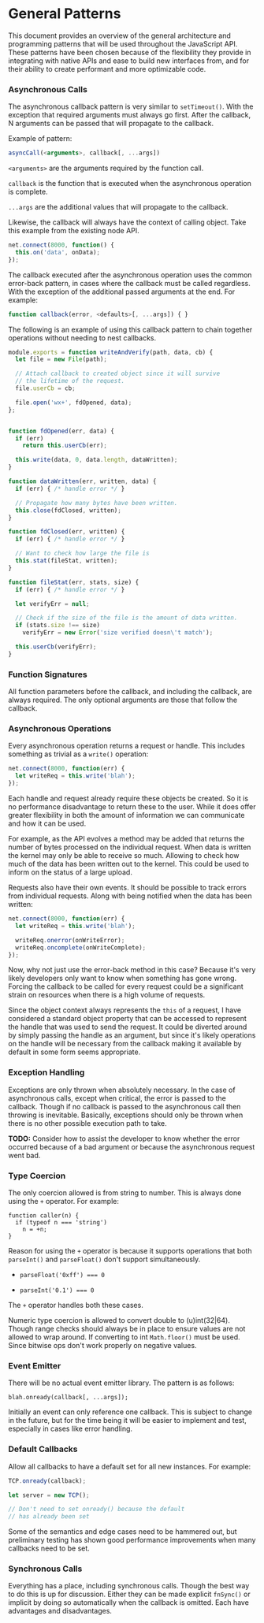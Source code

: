 # General Patterns

This document provides an overview of the general architecture and programming
patterns that will be used throughout the JavaScript API. These patterns have
been chosen because of the flexibility they provide in integrating with native
APIs and ease to build new interfaces from, and for their ability to create
performant and more optimizable code.



### Asynchronous Calls

The asynchronous callback pattern is very similar to `setTimeout()`. With the
exception that required arguments must always go first. After the callback, N
arguments can be passed that will propagate to the callback.

Example of pattern:
```js
asyncCall(<arguments>, callback[, ...args])
```

`<arguments>` are the arguments required by the function call.

`callback` is the function that is executed when the asynchronous operation is
complete.

`...args` are the additional values that will propagate to the callback.

Likewise, the callback will always have the context of calling object. Take
this example from the existing node API.
```js
net.connect(8000, function() {
  this.on('data', onData);
});
```

The callback executed after the asynchronous operation uses the common
error-back pattern, in cases where the callback must be called regardless. With
the exception of the additional passed arguments at the end. For example:
```js
function callback(error, <defaults>[, ...args]) { }
```

The following is an example of using this callback pattern to chain together
operations without needing to nest callbacks.
```js
module.exports = function writeAndVerify(path, data, cb) {
  let file = new File(path);

  // Attach callback to created object since it will survive
  // the lifetime of the request.
  file.userCb = cb;

  file.open('wx+', fdOpened, data);
};


function fdOpened(err, data) {
  if (err)
    return this.userCb(err);

  this.write(data, 0, data.length, dataWritten);
}

function dataWritten(err, written, data) {
  if (err) { /* handle error */ }

  // Propagate how many bytes have been written.
  this.close(fdClosed, written);
}

function fdClosed(err, written) {
  if (err) { /* handle error */ }

  // Want to check how large the file is
  this.stat(fileStat, written);
}

function fileStat(err, stats, size) {
  if (err) { /* handle error */ }

  let verifyErr = null;

  // Check if the size of the file is the amount of data written.
  if (stats.size !== size)
    verifyErr = new Error('size verified doesn\'t match');

  this.userCb(verifyErr);
}
```



### Function Signatures

All function parameters before the callback, and including the callback, are
always required. The only optional arguments are those that follow the
callback.



### Asynchronous Operations

Every asynchronous operation returns a request or handle. This includes
something as trivial as a `write()` operation:

```js
net.connect(8000, function(err) {
  let writeReq = this.write('blah');
});
```

Each handle and request already require these objects be created. So it is no
performance disadvantage to return these to the user. While it does offer
greater flexibility in both the amount of information we can communicate and
how it can be used.

For example, as the API evolves a method may be added that returns the number
of bytes processed on the individual request. When data is written the kernel
may only be able to receive so much. Allowing to check how much of the data has
been written out to the kernel. This could be used to inform on the status of a
large upload.

Requests also have their own events. It should be possible to track errors from
individual requests. Along with being notified when the data has been written:
```js
net.connect(8000, function(err) {
  let writeReq = this.write('blah');

  writeReq.onerror(onWriteError);
  writeReq.oncomplete(onWriteComplete);
});
```

Now, why not just use the error-back method in this case? Because it's very
likely developers only want to know when something has gone wrong. Forcing the
callback to be called for every request could be a significant strain on
resources when there is a high volume of requests.

Since the object context always represents the `this` of a request, I have
considered a standard object property that can be accessed to represent the
handle that was used to send the request. It could be diverted around by simply
passing the handle as an argument, but since it's likely operations on the
handle will be necessary from the callback making it available by default in
some form seems appropriate.



### Exception Handling

Exceptions are only thrown when absolutely necessary. In the case of
asynchronous calls, except when critical, the error is passed to the callback.
Though if no callback is passed to the asynchronous call then throwing is
inevitable. Basically, exceptions should only be thrown when there is no other
possible execution path to take.

**TODO:** Consider how to assist the developer to know whether the error
occurred because of a bad argument or because the asynchronous request went
bad.



### Type Coercion

The only coercion allowed is from string to number. This is always done using
the `+` operator. For example:
```
function caller(n) {
  if (typeof n === 'string')
    n = +n;
}
```

Reason for using the `+` operator is because it supports operations that both
`parseInt()` and `parseFloat()` don't support simultaneously.

- `parseFloat('0xff') === 0`

- `parseInt('0.1') === 0`

The `+` operator handles both these cases.

Numeric type coercion is allowed to convert double to (u)int(32|64). Though
range checks should always be in place to ensure values are not allowed to wrap
around. If converting to int `Math.floor()` must be used. Since bitwise ops
don't work properly on negative values.



### Event Emitter

There will be no actual event emitter library. The pattern is as follows:
```
blah.onready(callback[, ...args]);
```

Initially an event can only reference one callback. This is subject to change
in the future, but for the time being it will be easier to implement and test,
especially in cases like error handling.



### Default Callbacks

Allow all callbacks to have a default set for all new instances. For example:
```js
TCP.onready(callback);

let server = new TCP();

// Don't need to set onready() because the default
// has already been set
```

Some of the semantics and edge cases need to be hammered out, but preliminary
testing has shown good performance improvements when many callbacks need to be
set.


### Synchronous Calls

Everything has a place, including synchronous calls. Though the best way to do
this is up for discussion. Either they can be made explicit `fnSync()` or
implicit by doing so automatically when the callback is omitted. Each have
advantages and disadvantages.

